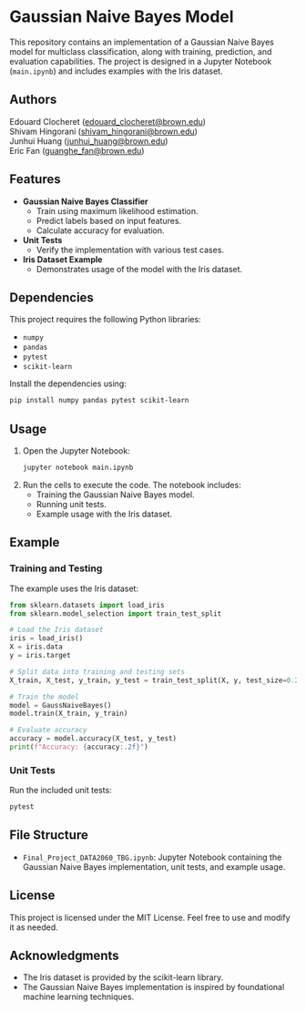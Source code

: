 # Gaussian Naive Bayes Model

This repository contains an implementation of a Gaussian Naive Bayes model for multiclass classification, along with training, prediction, and evaluation capabilities. The project is designed in a Jupyter Notebook (`main.ipynb`) and includes examples with the Iris dataset.

## Authors

Edouard Clocheret (edouard_clocheret@brown.edu) <br>
Shivam Hingorani (shivam_hingorani@brown.edu) <br>
Junhui Huang (junhui_huang@brown.edu) <br>
Eric Fan (guanghe_fan@brown.edu)

## Features
- **Gaussian Naive Bayes Classifier**
  - Train using maximum likelihood estimation.
  - Predict labels based on input features.
  - Calculate accuracy for evaluation.
- **Unit Tests**
  - Verify the implementation with various test cases.
- **Iris Dataset Example**
  - Demonstrates usage of the model with the Iris dataset.

## Dependencies
This project requires the following Python libraries:
- `numpy`
- `pandas`
- `pytest`
- `scikit-learn`

Install the dependencies using:
```bash
pip install numpy pandas pytest scikit-learn
```

## Usage
1. Open the Jupyter Notebook:
   ```bash
   jupyter notebook main.ipynb
   ```
2. Run the cells to execute the code. The notebook includes:
   - Training the Gaussian Naive Bayes model.
   - Running unit tests.
   - Example usage with the Iris dataset.

## Example
### Training and Testing
The example uses the Iris dataset:
```python
from sklearn.datasets import load_iris
from sklearn.model_selection import train_test_split

# Load the Iris dataset
iris = load_iris()
X = iris.data
y = iris.target

# Split data into training and testing sets
X_train, X_test, y_train, y_test = train_test_split(X, y, test_size=0.2, random_state=42)

# Train the model
model = GaussNaiveBayes()
model.train(X_train, y_train)

# Evaluate accuracy
accuracy = model.accuracy(X_test, y_test)
print(f"Accuracy: {accuracy:.2f}")
```

### Unit Tests
Run the included unit tests:
```bash
pytest
```

## File Structure
- `Final_Project_DATA2060_TBG.ipynb`: Jupyter Notebook containing the Gaussian Naive Bayes implementation, unit tests, and example usage.

## License
This project is licensed under the MIT License. Feel free to use and modify it as needed.

## Acknowledgments
- The Iris dataset is provided by the scikit-learn library.
- The Gaussian Naive Bayes implementation is inspired by foundational machine learning techniques.